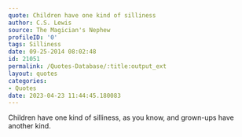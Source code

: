 ```yaml
---
quote: Children have one kind of silliness
author: C.S. Lewis
source: The Magician's Nephew
profileID: '0'
tags: Silliness
date: 09-25-2014 08:02:48
id: 21051
permalink: /Quotes-Database/:title:output_ext
layout: quotes
categories:
- Quotes
date: 2023-04-23 11:44:45.180083
---
```

Children have one kind of silliness, as you know, and grown-ups have another kind.